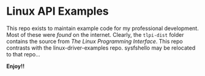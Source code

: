 # Linux API Examples

This repo exists to maintain example code for my professional development. Most of these were *found* on the internet. Clearly, the `tlpi-dist` folder contains the source from *The Linux Programming Interface*. This repo contrasts with the linux-driver-examples repo. sysfshello may be relocated to that repo...


**Enjoy!!**
